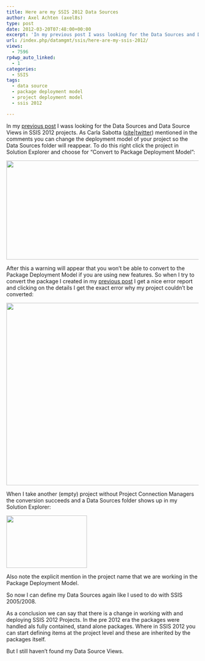 ```yaml
---
title: Here are my SSIS 2012 Data Sources
author: Axel Achten (axel8s)
type: post
date: 2012-03-20T07:48:00+00:00
excerpt: 'In my previous post I wass looking for the Data Sources and Data Source Views in SSIS 2012 projects. As Carla Sabotta (site|twitter) mentioned in the comments you can change the deployment model of your project so the Data Sources folder will reappear.&hellip;'
url: /index.php/datamgmt/ssis/here-are-my-ssis-2012/
views:
  - 7596
rp4wp_auto_linked:
  - 1
categories:
  - SSIS
tags:
  - data source
  - package deployment model
  - project deployment model
  - ssis 2012

---
```

In my [previous post][1] I wass looking for the Data Sources and Data Source Views in SSIS 2012 projects. As Carla Sabotta ([site][2]|[twitter][3]) mentioned in the comments you can change the deployment model of your project so the Data Sources folder will reappear. To do this right click the project in Solution Explorer and choose for &#8220;Convert to Package Deployment Model&#8221;:

<div class="image_block">
  <a href="/wp-content/uploads/blogs/DataMgmt/Axel8s/DS1.png?mtime=1332236417"><img alt="" src="/wp-content/uploads/blogs/DataMgmt/Axel8s/DS1.png?mtime=1332236417" width="524" height="259" /></a>
</div>

After this a warning will appear that you won&#8217;t be able to convert to the Package Deployment Model if you are using new features. So when I try to convert the package I created in my [previous post][1] I get a nice error report and clicking on the details I get the exact error why my project couldn&#8217;t be converted:

<div class="image_block">
  <a href="/wp-content/uploads/blogs/DataMgmt/Axel8s/DS2.png?mtime=1332236430"><img alt="" src="/wp-content/uploads/blogs/DataMgmt/Axel8s/DS2.png?mtime=1332236430" width="986" height="477" /></a>
</div>

When I take another (empty) project without Project Connection Managers the conversion succeeds and a Data Sources folder shows up in my Solution Explorer:

<div class="image_block">
  <a href="/wp-content/uploads/blogs/DataMgmt/Axel8s/DS3.png?mtime=1332236442"><img alt="" src="/wp-content/uploads/blogs/DataMgmt/Axel8s/DS3.png?mtime=1332236442" width="211" height="137" /></a>
</div>

Also note the explicit mention in the project name that we are working in the Package Deployment Model.
  
So now I can define my Data Sources again like I used to do with SSIS 2005/2008.
  
As a conclusion we can say that there is a change in working with and deploying SSIS 2012 Projects. In the pre 2012 era the packages were handled als fully contained, stand alone packages. Where in SSIS 2012 you can start defining items at the project level and these are inherited by the packages itself.
  
But I still haven&#8217;t found my Data Source Views.

 [1]: /index.php/DataMgmt/ssis-1/where-are-the-data-sources
 [2]: http://msdn.microsoft.com/en-us/sqlserver/cc511477.aspx
 [3]: https://twitter.com/#!/sabotta